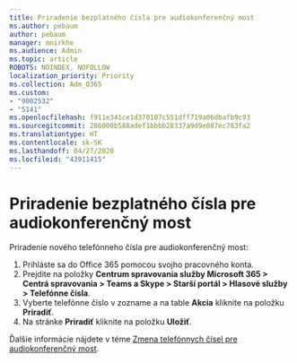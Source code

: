 ```yaml
---
title: Priradenie bezplatného čísla pre audiokonferenčný most
ms.author: pebaum
author: pebaum
manager: mnirkhe
ms.audience: Admin
ms.topic: article
ROBOTS: NOINDEX, NOFOLLOW
localization_priority: Priority
ms.collection: Adm_O365
ms.custom:
- "9002532"
- "5141"
ms.openlocfilehash: f911e341ce1d370107c551dff719a06dbafb9c93
ms.sourcegitcommit: 286000b588adef1bbbb28337a9d9e087ec783fa2
ms.translationtype: HT
ms.contentlocale: sk-SK
ms.lasthandoff: 04/27/2020
ms.locfileid: "43911415"
---
```

# <a name="assign-a-toll-free-number-to-your-audio-conferencing-bridge"></a>Priradenie bezplatného čísla pre audiokonferenčný most

Priradenie nového telefónneho čísla pre audiokonferenčný most:

1. Prihláste sa do Office 365 pomocou svojho pracovného konta.
2. Prejdite na položky **Centrum spravovania služby Microsoft 365 > Centrá spravovania > Teams a Skype > Starší portál > Hlasové služby > Telefónne čísla**.
3. Vyberte telefónne číslo v zozname a na table **Akcia** kliknite na položku **Priradiť**.
4. Na stránke **Priradiť** kliknite na položku **Uložiť**.

Ďalšie informácie nájdete v téme [Zmena telefónnych čísel pre audiokonferenčný most](https://docs.microsoft.com/MicrosoftTeams/change-the-phone-numbers-on-your-audio-conferencing-bridge).
